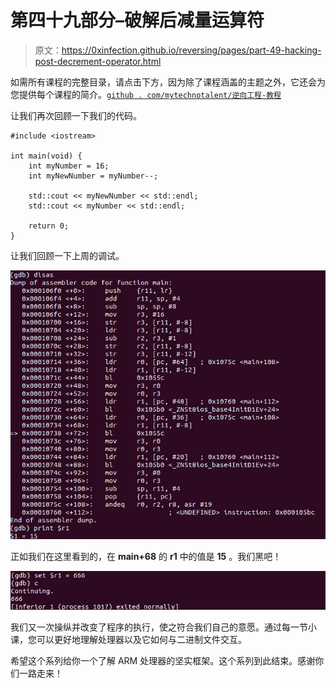 # 第四十九部分–破解后减量运算符

> 原文：<https://0xinfection.github.io/reversing/pages/part-49-hacking-post-decrement-operator.html>

如需所有课程的完整目录，请点击下方，因为除了课程涵盖的主题之外，它还会为您提供每个课程的简介。[`github . com/mytechnotalent/逆向工程-教程`](https://github.com/mytechnotalent/Reverse-Engineering-Tutorial)

让我们再次回顾一下我们的代码。

```
#include <iostream>

int main(void) {
    int myNumber = 16;
    int myNewNumber = myNumber--;

    std::cout << myNewNumber << std::endl;
    std::cout << myNumber << std::endl;

    return 0;
}

```

让我们回顾一下上周的调试。

![](img/b899bf1c61c4447cee0038c433b9de3c.png)

正如我们在这里看到的，在 **main+68** 的 **r1** 中的值是 **15** 。我们黑吧！

![](img/5b35724e652e90a049bf8cd2bbea3c2b.png)

我们又一次操纵并改变了程序的执行，使之符合我们自己的意愿。通过每一节小课，您可以更好地理解处理器以及它如何与二进制文件交互。

希望这个系列给你一个了解 ARM 处理器的坚实框架。这个系列到此结束。感谢你们一路走来！